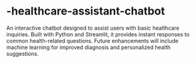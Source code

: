 # -healthcare-assistant-chatbot
An interactive chatbot designed to assist users with basic healthcare inquiries. Built with Python and Streamlit, it provides instant responses to common health-related questions. Future enhancements will include machine learning for improved diagnosis and personalized health suggestions.
